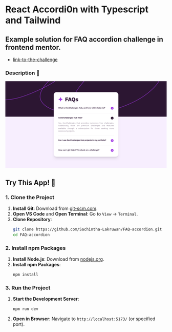 # React Accordi0n with Typescript and Tailwind

## Example solution for FAQ accordion challenge in frontend mentor.

- [link-to-the-challenge](https://www.frontendmentor.io/challenges/faq-accordion-wyfFdeBwBz)

### Description 📝

![alt text](image.png)

## Try This App! 👼

### 1. Clone the Project

1. **Install Git**: Download from [git-scm.com](https://git-scm.com/).
2. **Open VS Code** and **Open Terminal**: Go to `View` -> `Terminal`.
3. **Clone Repository**:
   ```sh
   git clone https://github.com/Sachintha-Lakruwan/FAQ-accordion.git
   cd FAQ-accordion
   ```

### 2. Install npm Packages

1. **Install Node.js**: Download from [nodejs.org](https://nodejs.org/).
2. **Install npm Packages**:
   ```sh
   npm install
   ```

### 3. Run the Project

1. **Start the Development Server**:
   ```sh
   npm run dev
   ```
2. **Open in Browser**: Navigate to `http://localhost:5173/` (or specified port).
